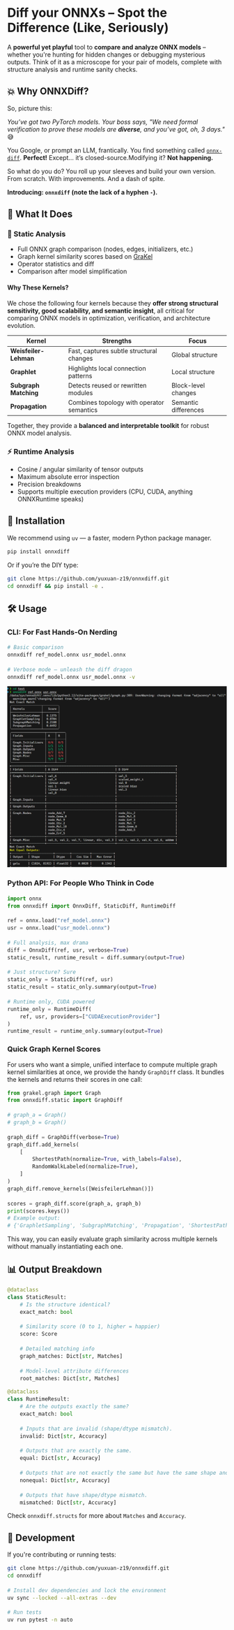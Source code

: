 # Diff your ONNXs – Spot the Difference (Like, Seriously)

A **powerful yet playful** tool to **compare and analyze ONNX models** – whether you're hunting for hidden changes or debugging mysterious outputs. Think of it as a microscope for your pair of models, complete with structure analysis and runtime sanity checks.

## 💥 Why ONNXDiff?

So, picture this:

*You’ve got two PyTorch models. Your boss says, "We need formal verification to prove these models are **diverse**, and you’ve got, oh, 3 days."* 😅

You Google, or prompt an LLM, frantically. You find something called [`onnx-diff`](https://pypi.org/project/onnx-diff/). **Perfect!** Except… it’s closed-source.Modifying it? **Not happening.**

So what do you do?
You roll up your sleeves and build your own version. From scratch. With improvements. And a dash of spite.

**Introducing: `onnxdiff` (note the lack of a hyphen `-`).**

## 🎯 What It Does

### 🧠 Static Analysis

- Full ONNX graph comparison (nodes, edges, initializers, etc.)
- Graph kernel similarity scores based on [GraKel](https://github.com/ysig/GraKeL)
- Operator statistics and diff
- Comparison after model simplification

#### Why These Kernels?

We chose the following four kernels because they **offer strong structural sensitivity, good scalability, and semantic insight**, all critical for comparing ONNX models in optimization, verification, and architecture evolution.

| Kernel                | Strengths                                 | Focus                |
| --------------------- | ----------------------------------------- | -------------------- |
| **Weisfeiler-Lehman** | Fast, captures subtle structural changes  | Global structure     |
| **Graphlet**          | Highlights local connection patterns      | Local structure      |
| **Subgraph Matching** | Detects reused or rewritten modules       | Block-level changes  |
| **Propagation**       | Combines topology with operator semantics | Semantic differences |

Together, they provide a **balanced and interpretable toolkit** for robust ONNX model analysis.

### ⚡ Runtime Analysis

- Cosine / angular similarity of tensor outputs
- Maximum absolute error inspection
- Precision breakdowns
- Supports multiple execution providers (CPU, CUDA, anything ONNXRuntime speaks)

## 🚀 Installation

We recommend using `uv` — a faster, modern Python package manager.

```bash
pip install onnxdiff
```

Or if you’re the DIY type:

```bash
git clone https://github.com/yuxuan-z19/onnxdiff.git
cd onnxdiff && pip install -e .
```

## 🛠 Usage

### CLI: For Fast Hands-On Nerding

```bash
# Basic comparison
onnxdiff ref_model.onnx usr_model.onnx

# Verbose mode – unleash the diff dragon
onnxdiff ref_model.onnx usr_model.onnx -v
```

![demo](./assets/demo.png)

### Python API: For People Who Think in Code

```python
import onnx
from onnxdiff import OnnxDiff, StaticDiff, RuntimeDiff

ref = onnx.load("ref_model.onnx")
usr = onnx.load("usr_model.onnx")

# Full analysis, max drama
diff = OnnxDiff(ref, usr, verbose=True)
static_result, runtime_result = diff.summary(output=True)

# Just structure? Sure
static_only = StaticDiff(ref, usr)
static_result = static_only.summary(output=True)

# Runtime only, CUDA powered
runtime_only = RuntimeDiff(
    ref, usr, providers=["CUDAExecutionProvider"]
)
runtime_result = runtime_only.summary(output=True)
```

### Quick Graph Kernel Scores

For users who want a simple, unified interface to compute multiple graph kernel similarities at once, we provide the handy `GraphDiff` class. It bundles the kernels and returns their scores in one call:

```python
from grakel.graph import Graph
from onnxdiff.static import GraphDiff

# graph_a = Graph()
# graph_b = Graph()

graph_diff = GraphDiff(verbose=True)
graph_diff.add_kernels(
    [
        ShortestPath(normalize=True, with_labels=False),
        RandomWalkLabeled(normalize=True),
    ]
)
graph_diff.remove_kernels([WeisfeilerLehman()])

scores = graph_diff.score(graph_a, graph_b)
print(scores.keys())
# Example output:
# {'GraphletSampling', 'SubgraphMatching', 'Propagation', 'ShortestPath', 'RandomWalkLabeled'}
```

This way, you can easily evaluate graph similarity across multiple kernels without manually instantiating each one.

## 📊 Output Breakdown

```python
@dataclass
class StaticResult:
    # Is the structure identical?
    exact_match: bool
    
    # Similarity score (0 to 1, higher = happier)
    score: Score
    
    # Detailed matching info
    graph_matches: Dict[str, Matches] 

    # Model-level attribute differences
    root_matches: Dict[str, Matches]
```

```python
@dataclass
class RuntimeResult:
    # Are the outputs exactly the same?
    exact_match: bool

    # Inputs that are invalid (shape/dtype mismatch).
    invalid: Dict[str, Accuracy]

    # Outputs that are exactly the same.
    equal: Dict[str, Accuracy]

    # Outputs that are not exactly the same but have the same shape and dtype.
    nonequal: Dict[str, Accuracy]

    # Outputs that have shape/dtype mismatch.
    mismatched: Dict[str, Accuracy]
```

Check `onnxdiff.structs` for more about `Matches` and `Accuracy`.

## 👷 Development

If you're contributing or running tests:

```bash
git clone https://github.com/yuxuan-z19/onnxdiff.git
cd onnxdiff

# Install dev dependencies and lock the environment
uv sync --locked --all-extras --dev

# Run tests
uv run pytest -n auto
```
